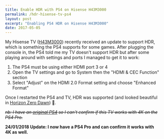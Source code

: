 ```yaml
---
title: Enable HDR with PS4 on Hisense H43M3000
permalink: /hdr-hisense-tv-ps4
layout: post
excerpt: "Enabling PS4 HDR on Hisense H43M3000"
date: 2017-05-05
---
```


My Hisense TV ([H43M3000](https://hisense.co.uk/electronics/tvs/m3000/43)) recently received an update to support HDR, which is something the PS4 supports for some games. After plugging the console in, the PS4 told me my TV doesn't support HDR but after some playing around with settings and ports I managed to get it to work:

1. The PS4 must be using either HDMI port 3 or 4
2. Open the TV settings and go to System then the "HDMI & CEC Function" section
3. Select "Adjust" on the HDMI 2.0 Format setting and choose "Enhanced Format"

Once I restarted the PS4 and TV, HDR was supported (and looked beautiful in [Horizon Zero Dawn](http://media.rbbl.ws/game/2017/05/01/horizon-zero-dawn/)) 🎉.

~~_nb: I have an [original PS4](https://twitter.com/rmlewisuk/status/736500604705591297) so I can't confirm if this TV works with 4K on the PS4 Pro._~~ 

**24/01/2018 Update: I now have a PS4 Pro and can confirm it works with 4K as well.**